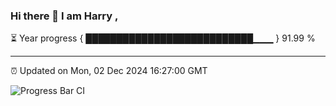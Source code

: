 ### Hi there 👋 I am Harry , 

⏳ Year progress { ███████████████████████████▁▁▁ } 91.99 %

---

⏰ Updated on Mon, 02 Dec 2024 16:27:00 GMT

![Progress Bar CI](https://github.com/duykhang68/duykhang68/workflows/Progress%20Bar%20CI/badge.svg)
